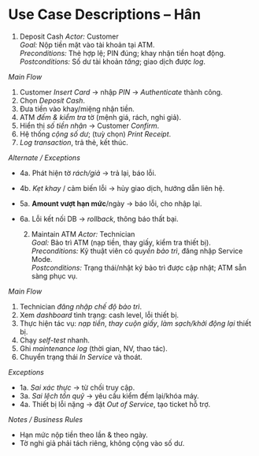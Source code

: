 # Use Case Descriptions – Hân

   1) Deposit Cash
*Actor:* Customer  
*Goal:* Nộp tiền mặt vào tài khoản tại ATM.  
*Preconditions:* Thẻ hợp lệ; PIN đúng; khay nhận tiền hoạt động.  
*Postconditions:* Số dư tài khoản *tăng*; giao dịch được *log*.

*Main Flow*
1. Customer *Insert Card* → nhập *PIN* → *Authenticate* thành công.
2. Chọn *Deposit Cash*.
3. Đưa tiền vào khay/miệng nhận tiền.
4. ATM *đếm & kiểm tra* tờ (mệnh giá, rách, nghi giả).
5. Hiển thị *số tiền nhận* → Customer *Confirm*.
6. Hệ thống *cộng số dư*; (tuỳ chọn) *Print Receipt*.
7. *Log transaction*, trả thẻ, kết thúc.

*Alternate / Exceptions*
- 4a. Phát hiện tờ *rách/giả* → trả lại, báo lỗi.
- 4b. *Kẹt khay* / cảm biến lỗi → hủy giao dịch, hướng dẫn liên hệ.
- 5a. **Amount vượt hạn mức**/ngày → báo lỗi, cho nhập lại.
- 6a. Lỗi kết nối DB → *rollback*, thông báo thất bại.



   2) Maintain ATM
*Actor:* Technician  
*Goal:* Bảo trì ATM (nạp tiền, thay giấy, kiểm tra thiết bị).  
*Preconditions:* Kỹ thuật viên có *quyền bảo trì*, đăng nhập Service Mode.  
*Postconditions:* Trạng thái/nhật ký bảo trì được cập nhật; ATM sẵn sàng phục vụ.

*Main Flow*
1. Technician *đăng nhập chế độ bảo trì*.
2. Xem *dashboard* tình trạng: cash level, lỗi thiết bị.
3. Thực hiện tác vụ: *nạp tiền*, *thay cuộn giấy*, *làm sạch/khởi động lại* thiết bị.
4. Chạy *self-test* nhanh.
5. Ghi *maintenance log* (thời gian, NV, thao tác).
6. Chuyển trạng thái *In Service* và thoát.

*Exceptions*
- 1a. *Sai xác thực* → từ chối truy cập.
- 3a. *Sai lệch tồn quỹ* → yêu cầu kiểm đếm lại/khóa máy.
- 4a. Thiết bị lỗi nặng → đặt *Out of Service*, tạo ticket hỗ trợ.

*Notes / Business Rules*
- Hạn mức nộp tiền theo lần & theo ngày.
- Tờ nghi giả phải tách riêng, không cộng vào số dư.
